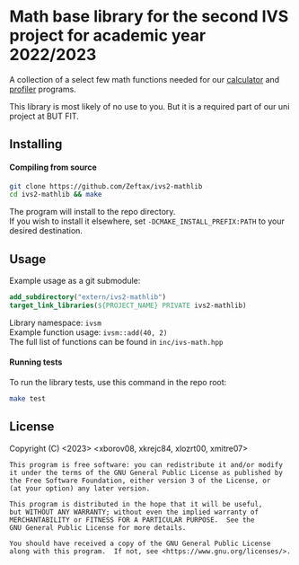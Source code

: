 Math base library for the second IVS project for academic year 2022/2023
===

A collection of a select few math functions needed for our [calculator](https://github.com/Zeftax/ivs2-calculator) and
[profiler](https://github.com/Zeftax/ivs2-profiler) programs.

This library is most likely of no use to you. But it is a required part of our
uni project at BUT FIT.

Installing
---
#### Compiling from source
```sh
git clone https://github.com/Zeftax/ivs2-mathlib
cd ivs2-mathlib && make
```
The program will install to the repo directory. <br>
If you wish to install it elsewhere, set `-DCMAKE_INSTALL_PREFIX:PATH` to your 
desired destination.

Usage
---
Example usage as a git submodule:
```cmake
add_subdirectory("extern/ivs2-mathlib")
target_link_libraries(${PROJECT_NAME} PRIVATE ivs2-mathlib)
```
Library namespace: `ivsm` <br>
Example function usage: `ivsm::add(40, 2)` <br>
The full list of functions can be found in `inc/ivs-math.hpp`
<br>

#### Running tests
To run the library tests, use this command in the repo root:
```sh
make test
```

License
---
Copyright (C) <2023>  <xborov08, xkrejc84, xlozrt00, xmitre07>

    This program is free software: you can redistribute it and/or modify
    it under the terms of the GNU General Public License as published by
    the Free Software Foundation, either version 3 of the License, or
    (at your option) any later version.

    This program is distributed in the hope that it will be useful,
    but WITHOUT ANY WARRANTY; without even the implied warranty of
    MERCHANTABILITY or FITNESS FOR A PARTICULAR PURPOSE.  See the
    GNU General Public License for more details.

    You should have received a copy of the GNU General Public License
    along with this program.  If not, see <https://www.gnu.org/licenses/>.
